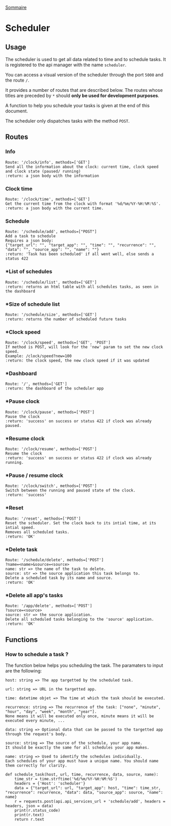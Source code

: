 [Sommaire](https://ursi-2020.github.io/Documentation/)

# Scheduler

## Usage

The scheduler is used to get all data related to time and to schedule tasks.
It is registered to the api manager with the name ```scheduler```.


You can access a visual version of the scheduler through the port ```5000``` and the route ```/```.


It provides a number of routes that are described below. The routes whose titles are preceded by ```*``` should **only be used for development purposes**.

A function to help you schedule your tasks is given at the end of this document.

The scheduler only dispatches tasks with the method ```POST```.

## Routes

### Info
```
Route: '/clock/info', methods=['GET']
Send all the information about the clock: current time, clock speed and clock state (paused/ running)
:return: a json body with the information
```

### Clock time
```
Route: '/clock/time', methods=['GET']
Get the current time from the clock with format '%d/%m/%Y-%H:%M:%S'.
:return: a json body with the current time.
```

### Schedule
```
Route: '/schedule/add', methods=["POST"]
Add a task to schedule
Requires a json body:
{"target_url": "", "target_app": "", "time": "", "recurrence": "", "data": "", "source_app": "", "name": ""}
:return: 'Task has been scheduled' if all went well, else sends a status 422
```

### *List of schedules
```
Route: '/schedule/list', methods=['GET']
:return: returns an html table with all schedules tasks, as seen in the dashboard
```

### *Size of schedule list
```
Route: '/schedule/size', methods=['GET']
:return: returns the number of scheduled future tasks
```

### *Clock speed
```
Route: '/clock/speed', methods=['GET', 'POST']
If method is POST, will look for the 'new' param to set the new clock speed.
Example: /clock/speed?new=100
:return: the clock speed, the new clock speed if it was updated
```

### *Dashboard
```
Route: '/', methods=['GET']
:return: the dashboard of the scheduler app
```

### *Pause clock
```
Route: '/clock/pause', methods=['POST']
Pause the clock
:return: 'success' on success or status 422 if clock was already paused.
```

### *Resume clock
```
Route: '/clock/resume', methods=['POST']
Resume the clock
:return: 'success' on success or status 422 if clock was already running.
```

### *Pause / resume clock
```
Route: '/clock/switch', methods=['POST']
Switch between the running and paused state of the clock.
:return: 'success'
```

### *Reset
```
Route: '/reset', methods=['POST']
Reset the scheduler. Set the clock back to its intial time, at its intial speed.
Removes all scheduled tasks.
:return: 'OK'
```

### *Delete task
```
Route: '/schedule/delete', methods=['POST']
?name=<name>&source=<source>
name: str => the name of the task to delete.
source: str => the source application this task belongs to.
Delete a scheduled task by its name and source.
:return: 'OK'
```

### *Delete all app's tasks
```
Route: '/app/delete', methods=['POST']
?source=<source>
source: str => the source application.
Delete all scheduled tasks belonging to the 'source' application.
:return: 'OK'
```


## Functions

### How to schedule a task ?
The function below helps you scheduling the task.
The paramaters to input are the following:
```
host: string => The app targetted by the scheduled task.
```
```
url: string => URL in the targetted app.
```
```
time: datetime objet => The time at which the task should be executed.
```
```
recurrence: string => The recurrence of the task: ["none", "minute", "hour", "day", "week", "month", "year"].
None means it will be executed only once, minute means it will be executed every minute, ...
```
```
data: string => Optional data that can be passed to the targetted app through the request's body.
```
```
source: string => The source of the schedule, your app name.
It should be exactly the same for all schedules your app makes.
```
```
name: string => Used to identify the schedules individually.
Each schedules of your app must have a unique name. You should name them correctly for clarity.
```
```
def schedule_task(host, url, time, recurrence, data, source, name):
    time_str = time.strftime('%d/%m/%Y-%H:%M:%S')
    headers = {'Host': 'scheduler'}
    data = {"target_url": url, "target_app": host, "time": time_str, "recurrence": recurrence, "data": data, "source_app": source, "name": name}
    r = requests.post(api.api_services_url + 'schedule/add', headers = headers, json = data)
    print(r.status_code)
    print(r.text)
    return r.text
```
